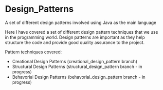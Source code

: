 # Design_Patterns
A set of different design patterns involved using Java as the main language

Here I have covered a set of different design pattern techniques that we use in the programming world. Design patterns are important as they help structure the code and provide good quality assurance to the project.

Pattern techniques covered:

- Creational Design Patterns (creational_design_pattern branch)
- Structural Design Patterns (structural_design_pattern branch - in progress)
- Behavorial Design Patterns (behavorial_design_pattern branch - in progress)
